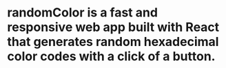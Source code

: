 # randomColor is a fast and responsive web app built with React that generates random hexadecimal color codes with a click of a button.

